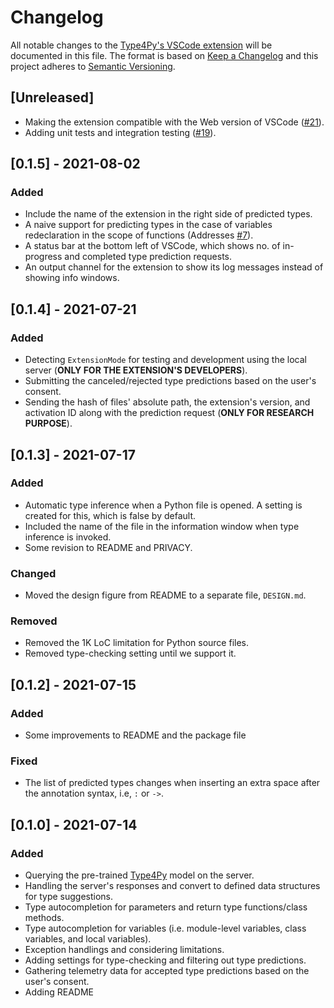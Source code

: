 # Changelog
All notable changes to the [Type4Py's VSCode extension](https://github.com/saltudelft/type4py-vscode-ext) will be documented in this file. The format is based on [Keep a Changelog](http://keepachangelog.com/en/1.0.0/) and this project adheres to [Semantic Versioning](http://semver.org/spec/v2.0.0.html).

## [Unreleased]
- Making the extension compatible with the Web version of VSCode ([#21](https://github.com/saltudelft/type4py-vscode-ext/pull/21)).
- Adding unit tests and integration testing ([#19](https://github.com/saltudelft/type4py-vscode-ext/pull/19)).

## [0.1.5] - 2021-08-02
### Added
- Include the name of the extension in the right side of predicted types.
- A naive support for predicting types in the case of variables redeclaration in the scope of functions (Addresses [#7](https://github.com/saltudelft/type4py-vscode-ext/issues/7)).
- A status bar at the bottom left of VSCode, which shows no. of in-progress and completed type prediction requests.
- An output channel for the extension to show its log messages instead of showing info windows.

## [0.1.4] - 2021-07-21
### Added
- Detecting `ExtensionMode` for testing and development using the local server (**ONLY FOR THE EXTENSION'S DEVELOPERS**).
- Submitting the canceled/rejected type predictions based on the user's consent.
- Sending the hash of files' absolute path, the extension's version, and activation ID along with the prediction request (**ONLY FOR RESEARCH PURPOSE**).

## [0.1.3] - 2021-07-17
### Added
- Automatic type inference when a Python file is opened. A setting is created for this, which is false by default.
- Included the name of the file in the information window when type inference is invoked.
- Some revision to README and PRIVACY.

### Changed
- Moved the design figure from README to a separate file, `DESIGN.md`.

### Removed
- Removed the 1K LoC limitation for Python source files.
- Removed type-checking setting until we support it.

## [0.1.2] - 2021-07-15
### Added
- Some improvements to README and the package file

### Fixed
- The list of predicted types changes when inserting an extra space after the annotation syntax, i.e, `:` or `->`.


## [0.1.0] - 2021-07-14
### Added
- Querying the pre-trained [Type4Py](https://github.com/saltudelft/type4py) model on the server.
- Handling the server's responses and convert to defined data structures for type suggestions.
- Type autocompletion for parameters and return type functions/class methods.
- Type autocompletion for variables (i.e. module-level variables, class variables, and local variables).
- Exception handlings and considering limitations.
- Adding settings for type-checking and filtering out type predictions.
- Gathering telemetry data for accepted type predictions based on the user's consent.
- Adding README

